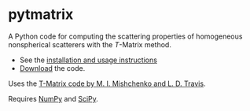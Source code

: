 pytmatrix
=========

A Python code for computing the scattering properties of homogeneous nonspherical scatterers with the _T_-Matrix method.

  * See the [installation and usage instructions](https://github.com/jleinonen/pytmatrix/wiki)
  * [Download](https://github.com/jleinonen/pytmatrix/releases) the code.

Uses the [T-Matrix code by M. I. Mishchenko and L. D. Travis](http://www.giss.nasa.gov/staff/mmishchenko/t_matrix.html).

Requires [NumPy](http://numpy.org/) and [SciPy](http://scipy.org/).
